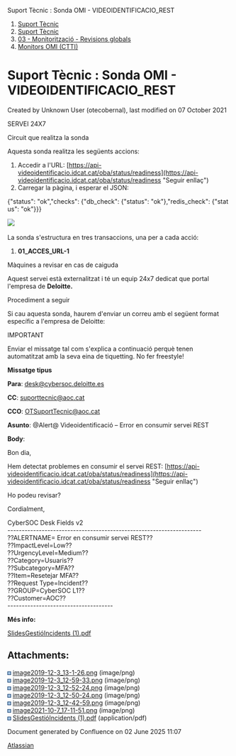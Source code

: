 Suport Tècnic : Sonda OMI - VIDEOIDENTIFICACIO\_REST  

1.  [Suport Tècnic](index.html)
2.  [Suport Tècnic](13893782.html)
3.  [03 - Monitorització - Revisions globals](26313327.html)
4.  [Monitors OMI (CTTI)](26313608.html)

Suport Tècnic : Sonda OMI - VIDEOIDENTIFICACIO\_REST
====================================================

Created by Unknown User (otecobernal), last modified on 07 October 2021

SERVEI 24X7

Circuit que realitza la sonda

Aquesta sonda realitza les següents accions:

1.  Accedir a l'URL: [https://api-videoidentificacio.idcat.cat/oba/status/readiness](https://api-videoidentificacio.idcat.cat/oba/status/readiness "Seguir enllaç")
2.  Carregar la pàgina, i esperar el JSON:

{"status": "ok","checks": {"db\_check": {"status": "ok"},"redis\_check": {"status": "ok"}}}

![](attachments/61931789/61931795.png)

La sonda s'estructura en tres transaccions, una per a cada acció:

1.  **01\_ACCES\_URL-1**

  

  

Màquines a revisar en cas de caiguda

Aquest servei està externalitzat i té un equip 24x7 dedicat que portal l'empresa de **Deloitte.**

Procediment a seguir

Si cau aquesta sonda, haurem d'enviar un correu amb el següent format específic a l'empresa de Deloitte:

IMPORTANT

Enviar el missatge tal com s'explica a continuació perquè tenen automatitzat amb la seva eina de tiquetting. No fer freestyle!

**Missatge tipus**

**Para**: [desk@cybersoc.deloitte.es](mailto:desk@cybersoc.deloitte.es)

**CC**: [suporttecnic@aoc.cat](mailto:suporttecnic@aoc.cat)

**CCO**: [OTSuportTecnic@aoc.cat](mailto:OTSuportTecnic@aoc.cat)

**Asunto**: @Alert@ Videoidentificació – Error en consumir servei REST

**Body**:

Bon dia,

Hem detectat problemes en consumir el servei REST: [https://api-videoidentificacio.idcat.cat/oba/status/readiness](https://api-videoidentificacio.idcat.cat/oba/status/readiness "Seguir enllaç")

Ho podeu revisar?

Cordialment,

  
CyberSOC Desk Fields v2  
\--------------------------------------------------------------------  
??ALERTNAME= Error en consumir servei REST??  
??ImpactLevel=Low??  
??UrgencyLevel=Medium??  
??Category=Usuaris??  
??Subcategory=MFA??  
??Item=Resetejar MFA??  
??Request Type=Incident??  
??GROUP=CyberSOC L1??  
??Customer=AOC??  
\-------------------------------------

**Més info:**

[SlidesGestióIncidents (1).pdf](attachments/61931789/61931796.pdf)

  

  

Attachments:
------------

![](images/icons/bullet_blue.gif) [image2019-12-3\_13-1-26.png](attachments/61931789/61931790.png) (image/png)  
![](images/icons/bullet_blue.gif) [image2019-12-3\_12-59-33.png](attachments/61931789/61931791.png) (image/png)  
![](images/icons/bullet_blue.gif) [image2019-12-3\_12-52-24.png](attachments/61931789/61931792.png) (image/png)  
![](images/icons/bullet_blue.gif) [image2019-12-3\_12-50-24.png](attachments/61931789/61931793.png) (image/png)  
![](images/icons/bullet_blue.gif) [image2019-12-3\_12-42-59.png](attachments/61931789/61931794.png) (image/png)  
![](images/icons/bullet_blue.gif) [image2021-10-7\_17-11-51.png](attachments/61931789/61931795.png) (image/png)  
![](images/icons/bullet_blue.gif) [SlidesGestióIncidents (1).pdf](attachments/61931789/61931796.pdf) (application/pdf)  

Document generated by Confluence on 02 June 2025 11:07

[Atlassian](http://www.atlassian.com/)